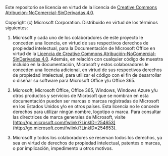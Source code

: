 Este repositorio se licencia en virtud de la licencia de [Creative Commons Atribución-NoComercial-SinDerivadas 4.0](https://creativecommons.org/licenses/by-nc-nd/4.0/).

Copyright (c) Microsoft Corporation. Distribuido en virtud de los términos siguientes:

1.	Microsoft y cada uno de los colaboradores de este proyecto le conceden una licencia, en virtud de sus respectivos derechos de propiedad intelectual, para la Documentación de Microsoft Office en virtud de la [Licencia de Creative Commons Atribución-NoComercial-SinDerivadas 4.0](https://creativecommons.org/licenses/by-nc-nd/4.0/). Además, en relación con cualquier código de muestra incluido en la documentación, Microsoft y estos colaboradores le conceden una licencia adicional, en virtud de sus respectivos derechos de propiedad intelectual, para utilizar el código con el fin de desarrollar o diseñar su software para Microsoft Office y/u Office 365.

2.	Microsoft, Microsoft Office, Office 365, Windows, Windows Azure y/u otros productos y servicios de Microsoft que se nombran en esta documentación pueden ser marcas o marcas registradas de Microsoft en los Estados Unidos y/o en otros países. Esta licencia no le concede derechos para utilizar ningún nombre, logotipo o marca. Para consultar las directrices de marca generales de Microsoft, visite [http://go.microsoft.com/fwlink/?LinkID=254653](http://go.microsoft.com/fwlink/?LinkID=254653).

3.	Microsoft y todos los colaboradores se reservan todos los derechos, ya sea en virtud de derechos de propiedad intelectual, patentes o marcas, o por implicación, impedimento u otros motivos.


